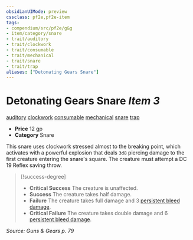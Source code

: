 ```yaml
---
obsidianUIMode: preview
cssclass: pf2e,pf2e-item
tags:
- compendium/src/pf2e/g&g
- item/category/snare
- trait/auditory
- trait/clockwork
- trait/consumable
- trait/mechanical
- trait/snare
- trait/trap
aliases: ["Detonating Gears Snare"]
---
```

# Detonating Gears Snare *Item 3*  
[auditory](/rules/traits/auditory.md)  [clockwork](/rules/traits/clockwork-g-g.md)  [consumable](/rules/traits/consumable.md)  [mechanical](/rules/traits/mechanical.md)  [snare](/rules/traits/snare.md)  [trap](/rules/traits/trap.md)  

- **Price** 12 gp
- **Category** Snare

This snare uses clockwork stressed almost to the breaking point, which activates with a powerful explosion that deals `3d8` piercing damage to the first creature entering the snare's square. The creature must attempt a DC 19 Reflex saving throw.

> [!success-degree] 
> - **Critical Success** The creature is unaffected.
> - **Success** The creature takes half damage.
> - **Failure** The creature takes full damage and 3 [persistent bleed damage](/rules/conditions.md#Persistent%20Damage).
> - **Critical Failure** The creature takes double damage and 6 [persistent bleed damage](/rules/conditions.md#Persistent%20Damage).

*Source: Guns & Gears p. 79*